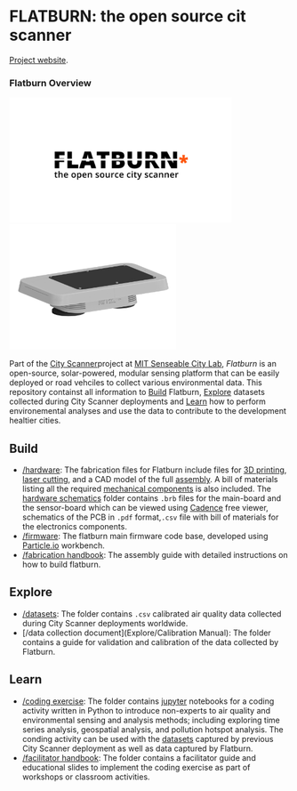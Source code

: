 # FLATBURN: the open source cit scanner

[Project website](https://senseable.mit.edu/flatburn).

### Flatburn Overview
<img src="https://github.com/MIT-Senseable-City-Lab/OSCS/blob/main/flatburn-images/cover.jpeg" width="400px"><img src="https://github.com/MIT-Senseable-City-Lab/OSCS/blob/main/flatburn-images/Flatburn-design.png" width="300px">

Part of the [City Scanner](https://senseable.mit.edu/cityscanner/)project at [MIT Senseable City Lab](https://senseable.mit.edu), *Flatburn* is an open-source, solar-powered, modular sensing platform that can be easily deployed or road vehciles to collect various environmental data. This repository containst all information to [Build](Build) Flatburn, [Explore](Explore) datasets collected during City Scanner deployments and [Learn](Learn) how to perform environemental analyses and use the data to contribute to the development healtier cities.

## Build
 - [/hardware](Build/Hardware): The fabrication files for Flatburn include files for [3D printing](Build/Hardware/Hardware%20enclosure/To%20Print), [laser cutting](Build/Hardware/Hardware%20enclosure/To%20lasercut), and a CAD model of the full [assembly](Build/Hardware/Hardware%20enclosure/Flatburn_assembly.step). A bill of materials listing all the required [mechanical components](https://docs.google.com/spreadsheets/d/1oa0ZC6CXszNmvcmob7ju2rJUDLLGSCP4pCBNqtu63Sk/edit?usp=sharing) is also included.
The [hardware schematics](Build/Hardware/Hardware%20schematics) folder contains `.brb` files for the main-board and the sensor-board which can be viewed using [Cadence](https://www.cadence.com/en_US/home/tools/pcb-design-and-analysis/allegro-downloads-start.html) free viewer, schematics of the PCB in `.pdf` format,`.csv` file with bill of materials for the electronics components.
 - [/firmware](Build/Firmware): The flatburn main firmware code base, developed using [Particle.io](https://www.particle.io/workbench/) workbench.
 - [/fabrication handbook](Build/Handbook): The assembly guide with detailed instructions on how to build flatburn.


## Explore
- [/datasets](Explore/Datasets): The folder contains `.csv` calibrated air quality data collected during City Scanner deployments worldwide. 
- [/data collection document](Explore/Calibration Manual): The folder contains a guide for validation and calibration of the data collected by Flatburn.


## Learn
- [/coding exercise](Coding%20Exercise): The folder contains [jupyter](https://jupyter.org/) notebooks for a coding activity written in Python to introduce non-experts to air quality and environmental sensing and analysis methods; including exploring time series analysis, geospatial analysis, and pollution hotspot analysis. The conding activity can be used with the [datasets](Explore/Datasets) captured by previous City Scanner deployment as well as data captured by Flatburn.
- [/facilitator handbook](https://github.com/MIT-Senseable-City-Lab/OSCS/tree/main/Learn/Facilitator%20Handbook): The folder contains a facilitator guide and educational slides to implement the coding exercise as part of workshops or classroom activities.

